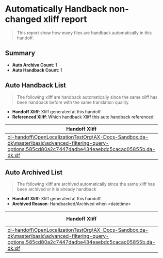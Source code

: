 # Automatically Handback non-changed xliff report
> This report show how many files are handback automatically in this handoff.

## Summary
* **Auto Archive Count**: 1
* **Auto Handback Count**: 1

## Auto Handback List
> The following xliff are handback automatically since the same xliff has been handback before with the same translation quality.

* **Handoff Xliff**: Xliff generated at this handoff
* **Referenced Xliff**: Which handback Xliff this auto handback referenced

| Handoff Xliff | Referenced Xliff | 
| --- | --- | 
| [ol-handoff\OpenLocalizationTestOrg\AX-Docs-Sandbox.da-dk\master\basic\advanced-filtering-query-options.585cd80a2c7447dadbe434eaebdc5cacac05855b.da-dk.xlf](https://github.com/OpenLocalizationTestOrg/AX-Docs-Sandbox.handoff/blob/0cb0271d6afa6a87b4d4a6cd8f1ec534b4123794/ol-handoff/OpenLocalizationTestOrg/AX-Docs-Sandbox.da-dk/master/basic/advanced-filtering-query-options.585cd80a2c7447dadbe434eaebdc5cacac05855b.da-dk.xlf) | [ol-handback\OpenLocalizationTestOrg\AX-Docs-Sandbox.da-dk\master\basic\advanced-filtering-query-options.585cd80a2c7447dadbe434eaebdc5cacac05855b.da-dk.xlf](https://github.com/OpenLocalizationTestOrg/AX-Docs-Sandbox.handback/blob/9fee99d4843397a4d8f7d67daa6225b1267e59dd/ol-handback/OpenLocalizationTestOrg/AX-Docs-Sandbox.da-dk/master/basic/advanced-filtering-query-options.585cd80a2c7447dadbe434eaebdc5cacac05855b.da-dk.xlf) | 

## Auto Archived List
> The following xliff are archived automatically since the same xliff has been archived or it is already handback

* **Handoff Xliff**: Xliff generated at this handoff
* **Archived Reason**: Handbacked/Archived when &lt;datetime&gt;

| Handoff Xliff | Archived Reason | 
| --- | --- | 
| [ol-handoff\OpenLocalizationTestOrg\AX-Docs-Sandbox.da-dk\master\basic\advanced-filtering-query-options.585cd80a2c7447dadbe434eaebdc5cacac05855b.da-dk.xlf](https://github.com/OpenLocalizationTestOrg/AX-Docs-Sandbox.handoff/blob/0cb0271d6afa6a87b4d4a6cd8f1ec534b4123794/ol-handoff/OpenLocalizationTestOrg/AX-Docs-Sandbox.da-dk/master/basic/advanced-filtering-query-options.585cd80a2c7447dadbe434eaebdc5cacac05855b.da-dk.xlf) | Handbacked | 

